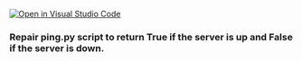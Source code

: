 [![Open in Visual Studio Code](https://classroom.github.com/assets/open-in-vscode-c66648af7eb3fe8bc4f294546bfd86ef473780cde1dea487d3c4ff354943c9ae.svg)](https://classroom.github.com/online_ide?assignment_repo_id=7924764&assignment_repo_type=AssignmentRepo)
### Repair ping.py script to return True if the server is up and False if the server is down.
